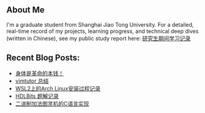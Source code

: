 ## About Me

I'm a graduate student from Shanghai Jiao Tong University. For a detailed, real-time record of my projects, learning progress, and technical deep dives (written in Chinese), see my public study report here:
[研究生期间学习记录](https://lcnhk3zfhmzs.feishu.cn/wiki/ElnrwHyd0iiUD0k9V1EcNoEZn1c?from=from_copylink)

## Recent Blog Posts:

<!-- BLOG-POST-LIST:START -->
- [身体是革命的本钱！](https://salvely.github.io/%E8%BA%AB%E4%BD%93%E6%98%AF%E9%9D%A9%E5%91%BD%E7%9A%84%E6%9C%AC%E9%92%B1/)
- [vimtutor 总结](https://salvely.github.io/vimtutor-%E6%80%BB%E7%BB%93/)
- [WSL2上的Arch Linux安装过程记录](https://salvely.github.io/wsl2%E4%B8%8A%E7%9A%84arch-linux%E5%AE%89%E8%A3%85%E8%BF%87%E7%A8%8B%E8%AE%B0%E5%BD%95/)
- [HDLBits 题解记录](https://salvely.github.io/hdlbits-%E9%A2%98%E8%A7%A3%E8%AE%B0%E5%BD%95/)
- [二进制加法图灵机的C语言实现](https://salvely.github.io/%E4%BA%8C%E8%BF%9B%E5%88%B6%E5%8A%A0%E6%B3%95%E5%9B%BE%E7%81%B5%E6%9C%BA%E7%9A%84c%E8%AF%AD%E8%A8%80%E5%AE%9E%E7%8E%B0/)
<!-- BLOG-POST-LIST:END -->
